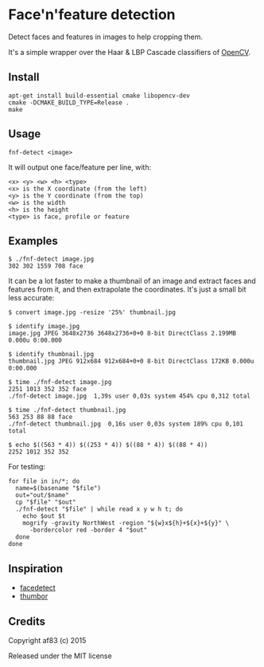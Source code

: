 Face'n'feature detection
========================

Detect faces and features in images to help cropping them.

It's a simple wrapper over the Haar & LBP Cascade classifiers of
[OpenCV](http://opencv.org/).


Install
-------

```
apt-get install build-essential cmake libopencv-dev
cmake -DCMAKE_BUILD_TYPE=Release .
make
```


Usage
-----

```
fnf-detect <image>
```

It will output one face/feature per line, with:

```
<x> <y> <w> <h> <type>
<x> is the X coordinate (from the left)
<y> is the Y coordinate (from the top)
<w> is the width
<h> is the height
<type> is face, profile or feature
```


Examples
--------

```
$ ./fnf-detect image.jpg
302 302 1559 708 face
```

It can be a lot faster to make a thumbnail of an image and extract faces and
features from it, and then extrapolate the coordinates. It's just a small bit
less accurate:

```
$ convert image.jpg -resize '25%' thumbnail.jpg

$ identify image.jpg
image.jpg JPEG 3648x2736 3648x2736+0+0 8-bit DirectClass 2.199MB 0.000u 0:00.000

$ identify thumbnail.jpg
thumbnail.jpg JPEG 912x684 912x684+0+0 8-bit DirectClass 172KB 0.000u 0:00.000

$ time ./fnf-detect image.jpg
2251 1013 352 352 face
./fnf-detect image.jpg  1,39s user 0,03s system 454% cpu 0,312 total

$ time ./fnf-detect thumbnail.jpg
563 253 88 88 face
./fnf-detect thumbnail.jpg  0,16s user 0,03s system 189% cpu 0,101 total

$ echo $((563 * 4)) $((253 * 4)) $((88 * 4)) $((88 * 4))
2252 1012 352 352
```

For testing:

```
for file in in/*; do
  name=$(basename "$file")
  out="out/$name"
  cp "$file" "$out"
  ./fnf-detect "$file" | while read x y w h t; do
    echo $out $t
    mogrify -gravity NorthWest -region "${w}x${h}+${x}+${y}" \
      -bordercolor red -border 4 "$out"
  done
done
```

Inspiration
-----------

* [facedetect](http://www.thregr.org/~wavexx/software/facedetect/)
* [thumbor](https://github.com/thumbor/thumbor/wiki/Detection-algorithms)


Credits
-------

Copyright af83 (c) 2015

Released under the MIT license
